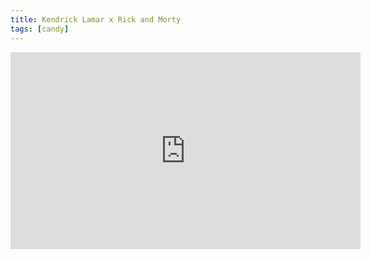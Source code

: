 ```yaml
---
title: Kendrick Lamar x Rick and Morty
tags: [candy]
---
```


<iframe width="560" height="315" src="https://www.youtube.com/embed/3m06C76EoEc" frameborder="0" allowfullscreen></iframe>